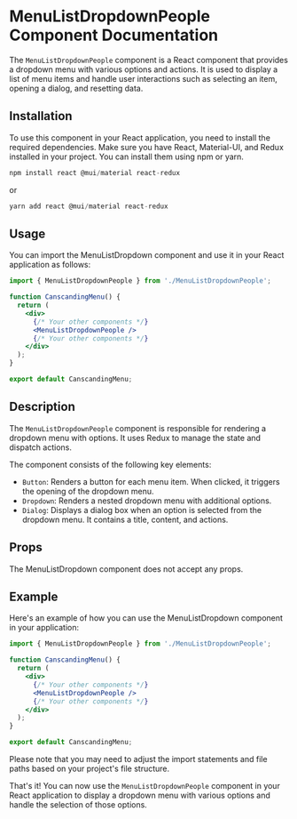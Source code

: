 # MenuListDropdownPeople Component Documentation
The `MenuListDropdownPeople` component is a React component that provides a dropdown menu with various options and actions. It is used to display a list of menu items and handle user interactions such as selecting an item, opening a dialog, and resetting data.

## Installation
To use this component in your React application, you need to install the required dependencies. Make sure you have React, Material-UI, and Redux installed in your project. You can install them using npm or yarn.

```js
npm install react @mui/material react-redux
```
or
```js
yarn add react @mui/material react-redux
```

## Usage
You can import the MenuListDropdown component and use it in your React application as follows:

```jsx
import { MenuListDropdownPeople } from './MenuListDropdownPeople';

function CanscandingMenu() {
  return (
    <div>
      {/* Your other components */}
      <MenuListDropdownPeople />
      {/* Your other components */}
    </div>
  );
}

export default CanscandingMenu;
```

## Description
The `MenuListDropdownPeople` component is responsible for rendering a dropdown menu with options. It uses Redux to manage the state and dispatch actions.

The component consists of the following key elements:

- `Button`: Renders a button for each menu item. When clicked, it triggers the opening of the dropdown menu.
- `Dropdown`: Renders a nested dropdown menu with additional options.
- `Dialog`: Displays a dialog box when an option is selected from the dropdown menu. It contains a title, content, and actions.

## Props
The MenuListDropdown component does not accept any props.

## Example
Here's an example of how you can use the MenuListDropdown component in your application:
```jsx
import { MenuListDropdownPeople } from './MenuListDropdownPeople';

function CanscandingMenu() {
  return (
    <div>
      {/* Your other components */}
      <MenuListDropdownPeople />
      {/* Your other components */}
    </div>
  );
}

export default CanscandingMenu;
```

Please note that you may need to adjust the import statements and file paths based on your project's file structure.

That's it! You can now use the `MenuListDropdownPeople` component in your React application to display a dropdown menu with various options and handle the selection of those options.